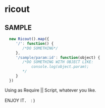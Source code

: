 # ricout


## SAMPLE

```javascript
  new Ricout().map({
     '/': function() {
        /*DO SOMETHING*/
     },
     '/sample/param:id': function(object) {
        /*DO SOMETHING WITH OBJECT LIKE: 
            console.log(object.param);
        */
     }
  })

```

Using as Require || Script, whatever you like.

ENJOY IT．　: )
